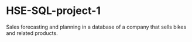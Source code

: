 # HSE-SQL-project-1
Sales forecasting and planning in a database of a company that sells bikes and related products.

